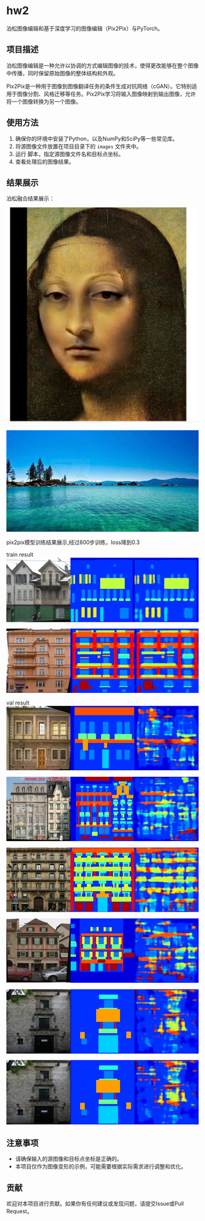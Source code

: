 
# hw2

泊松图像编辑和基于深度学习的图像编辑（Pix2Pix）与PyTorch。

## 项目描述

泊松图像编辑是一种允许以协调的方式编辑图像的技术，使得更改能够在整个图像中传播，同时保留原始图像的整体结构和外观。

Pix2Pix是一种用于图像到图像翻译任务的条件生成对抗网络（cGAN）。它特别适用于图像分割、风格迁移等任务。Pix2Pix学习将输入图像映射到输出图像，允许将一个图像转换为另一个图像。

## 使用方法

1. 确保你的环境中安装了Python，以及NumPy和SciPy等一些常见库。
2. 将源图像文件放置在项目目录下的 `images` 文件夹中。
3. 运行 脚本，指定源图像文件名和目标点坐标。
4. 查看处理后的图像结果。

## 结果展示

泊松融合结果展示：


![Source Image](852085dbe69cc973fb987b9b04a9188d.png)


![Warped Image](9dfbd66a294ecb8b0ca3d8b8bfc9d7c9.png)

pix2pix模型训练结果展示,经过800步训练，loss降到0.3

train result
![Source Image](result_11.png)

![Source Image](result_33.png)

val result
![Warped Image](result_1.png)

![Warped Image](result_2.png)

![Warped Image](result_3.png)

![Warped Image](result_4.png)

![Warped Image](result_5.png)

![Warped Image](result_5.png)


## 注意事项

- 请确保输入的源图像和目标点坐标是正确的。
- 本项目仅作为图像变形的示例，可能需要根据实际需求进行调整和优化。

## 贡献

欢迎对本项目进行贡献。如果你有任何建议或发现问题，请提交Issue或Pull Request。
